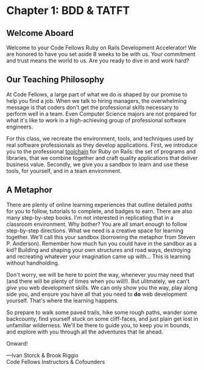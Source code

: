 
# Chapter 1: BDD & TATFT

## Welcome Aboard

Welcome to your Code Fellows Ruby on Rails Development Accelerator! We are honored to have you set aside 8 weeks to be with us. Your commitment and trust means the world to us. Are you ready to dive in and work hard?

## Our Teaching Philosophy

At Code Fellows, a large part of what we do is shaped by our promise to help you find a job. When we talk to hiring managers, the overwhelming message is that coders don't get the professional skills necessary to perform well in a team. Even Computer Science majors are not prepared for what it's like to work in a high-achieving group of professional software engineers.

For this class, we recreate the environment, tools, and techniques used by real software professionals as they develop applications. First, we introduce you to the professional [toolchain](http://en.wikipedia.org/wiki/Toolchain) for Ruby on Rails: the set of programs and libraries, that we combine together and craft quality applications that deliver business value. Secondly, we give you a sandbox to learn and use these tools, for yourself, and in a team environment.

## A Metaphor

There are plenty of online learning experiences that outline detailed *paths* for you to follow, tutorials to complete, and badges to earn. There are also many step-by-step books. I'm not interested in replicating that in a classroom environment. Why bother? You are all smart enough to follow step-by-step directions. What we need is a creative space for learning together. We'll call this your sandbox (borrowing the metaphor from Steven P. Anderson). Remember how much fun you could have in the sandbox as a kid? Building and shaping your own structures and road ways, destroying and recreating whatever your imagination came up with... This is learning without handholding.

Don't worry, we will be here to point the way, whenever you may need that (and there will be plenty of times when you will!). But ulitmately, we can't *give* you web development skills. We can only show you the way, play along side you, and ensure you have all that you need to **do** web development yourself. That's where the learning happens.

So prepare to walk some paved trails, hike some rough paths, wander some backcounty, find yourself stuck on some cliff-faces, and just plain get lost in unfamiliar wilderness. We'll be there to guide you, to keep you in bounds, and explore with you through all the adventures that lie ahead.

Onward!

&mdash;Ivan Storck & Brook Riggio<br>
Code Fellows Instructors & Cofounders

